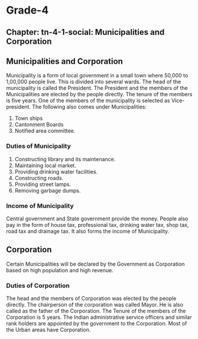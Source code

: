 # Grade-4

## Chapter: tn-4-1-social: Municipalities and Corporation
## Municipalities and Corporation
Municipality is a form of local government in a small town where 50,000 to 1,00,000 people live. This is divided into several wards. The head of the municipality is called the President. The President and the members of the Municipalities are elected by the people directly. The tenure of the members is five years. One of the members of the municipality is selected as Vice-president.
The following also comes under Municipalities:
1.	Town ships
2.	 Cantonment Boards 
3.	Notified area committee.

### Duties of Municipality
1.	Constructing library and its maintenance.
2.	Maintaining local market.
3.	Providing drinking water facilities.
4.	Constructing roads.
5.	Providing street lamps.
6.	Removing garbage dumps.

### Income of Municipality
Central government and State government provide the money. People also pay in the form of house tax, professional tax, drinking water tax, shop tax, road tax and drainage tax. It also forms the income of Municipality.

## Corporation
Certain Municipalities will be declared by the Government as Corporation based on high population and high revenue.

### Duties of Corporation
The head and the members of Corporation was elected by the people directly. The chairperson of the corporation was called Mayor. He is also called as the father of the Corporation. The Tenure of the members of the Corporation is 5 years. The Indian administrative service officers and similar rank holders are appointed by the government to the Corporation. Most of the Urban areas have Corporation.
